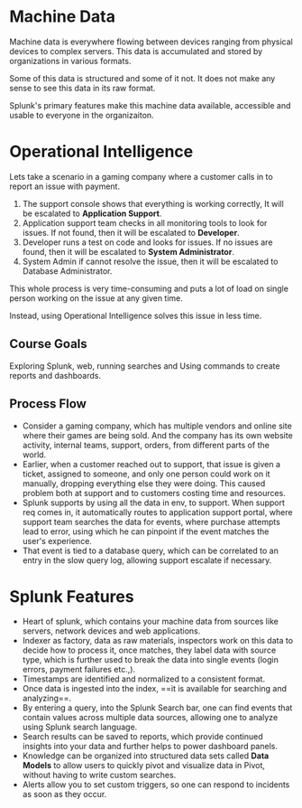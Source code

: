 # Machine Data

Machine data is everywhere flowing between devices ranging from physical devices to complex servers. This data is accumulated and stored by organizations in various formats.

Some of this data is structured and some of it not. It does not make any sense to see this data in its  raw format.

<aside>Splunk's primary features make this machine data available, accessible and usable to everyone in the organizaiton.</aside>

# Operational Intelligence

Lets take a scenario in a gaming company where a customer calls in to report an issue with payment.

1. The support console shows that everything is working correctly, It will be escalated to **Application Support**.
2. Application support team checks in all monitoring tools to look for issues. If not found, then it will be escalated to **Developer**.
3. Developer runs a test on code and looks for issues. If no issues are found, then it will be escalated to **System Administrator**.
4. System Admin if cannot resolve the issue, then it will be escalated to Database Administrator.

This whole process is very time-consuming and puts a lot of load on single person working on the issue at any given time.

Instead, using Operational Intelligence solves this issue in less time.

## Course Goals

Exploring Splunk, web, running searches and Using commands to create reports and dashboards.
## Process Flow

- Consider a gaming company, which has multiple vendors and online site where their games are being sold. And the company has its own website activity, internal teams, support, orders, from different parts of the world.
- Earlier, when a customer reached out to support, that issue is given a ticket, assigned to someone, and only one person could work on it manually, dropping everything else they were doing. This caused problem both at support and to customers costing time and resources.
- Splunk supports by using all the data in env, to support. When support req comes in, it automatically  routes to application support portal, where support team searches the data for events, where purchase attempts lead to error, using which he can pinpoint if the event matches the user's experience.
- That event is tied to a database query, which can be correlated to an entry in the slow query log, allowing support escalate if necessary.

# Splunk Features

- Heart of splunk, which contains your machine data from sources like servers, network devices and web applications.
- Indexer as factory, data as raw materials, inspectors work on this data to decide how to process it, once matches, they label data with source type, which is further used to break the data into single events (login errors, payment failures etc.,).
- Timestamps are identified and normalized to a consistent format.
- Once data is ingested into the index, ==it is available for searching and analyzing==.
- By entering a query, into the Splunk Search bar, one can find events that contain values across multiple data sources, allowing one to analyze using Splunk search language.
- Search results can be saved to reports, which provide continued insights into your data and further helps to power dashboard panels.
- Knowledge can be organized into structured data sets called **Data Models** to allow users to quickly pivot and visualize data in Pivot, without having to write custom searches.
- Alerts allow you to set custom triggers, so one can respond to incidents as soon as they occur.


